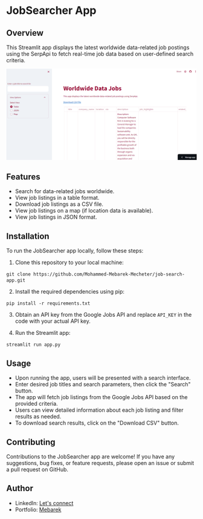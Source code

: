 # JobSearcher App

## Overview

This Streamlit app displays the latest worldwide data-related job postings using the SerpApi to fetch real-time job data based on user-defined search criteria.

![JobSearcher App](app.PNG)

## Features

- Search for data-related jobs worldwide.
- View job listings in a table format.
- Download job listings as a CSV file.
- View job listings on a map (if location data is available).
- View job listings in JSON format.

## Installation

To run the JobSearcher app locally, follow these steps:

1. Clone this repository to your local machine:

```
git clone https://github.com/Mohammed-Mebarek-Mecheter/job-search-app.git
```

2. Install the required dependencies using pip:

```
pip install -r requirements.txt
```

3. Obtain an API key from the Google Jobs API and replace `API_KEY` in the code with your actual API key.

4. Run the Streamlit app:

```
streamlit run app.py
```

## Usage

- Upon running the app, users will be presented with a search interface.
- Enter desired job titles and search parameters, then click the "Search" button.
- The app will fetch job listings from the Google Jobs API based on the provided criteria.
- Users can view detailed information about each job listing and filter results as needed.
- To download search results, click on the "Download CSV" button.

## Contributing

Contributions to the JobSearcher app are welcome! If you have any suggestions, bug fixes, or feature requests, please open an issue or submit a pull request on GitHub.

## Author

- LinkedIn: [Let's connect](https://www.linkedin.com/in/mohammed-mecheter/)
- Portfolio: [Mebarek](https://mebarek.pages.dev/)
